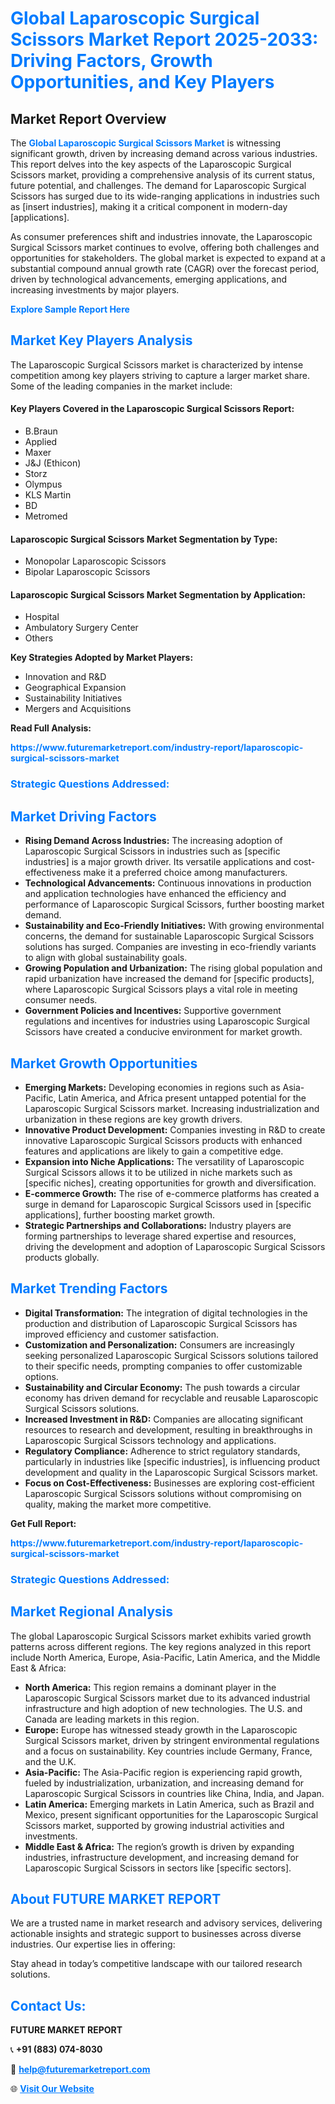 <h1 style="color: #007BFF;">Global Laparoscopic Surgical Scissors Market Report 2025-2033: Driving Factors, Growth Opportunities, and Key Players</h1>

<section id="overview">
<h2>Market Report Overview</h2>
<p>The <a href="https://www.futuremarketreport.com/industry-report/laparoscopic-surgical-scissors-market" style="color: #007BFF; text-decoration: none;"><strong>Global Laparoscopic Surgical Scissors Market</strong></a> is witnessing significant growth, driven by increasing demand across various industries. This report delves into the key aspects of the Laparoscopic Surgical Scissors market, providing a comprehensive analysis of its current status, future potential, and challenges. The demand for Laparoscopic Surgical Scissors has surged due to its wide-ranging applications in industries such as [insert industries], making it a critical component in modern-day [applications].</p>
<p>As consumer preferences shift and industries innovate, the Laparoscopic Surgical Scissors market continues to evolve, offering both challenges and opportunities for stakeholders. The global market is expected to expand at a substantial compound annual growth rate (CAGR) over the forecast period, driven by technological advancements, emerging applications, and increasing investments by major players.</p>
</section>

<section id="overview">
<p><a href="https://www.futuremarketreport.com/request-sample/reportId=78613" style="color: #007BFF; text-decoration: none;"><strong>Explore Sample Report Here</strong></a></p>
</section>

<section id="key-players">
<h2 style="color: #007BFF;">Market Key Players Analysis</h2>
<p>The Laparoscopic Surgical Scissors market is characterized by intense competition among key players striving to capture a larger market share. Some of the leading companies in the market include:</p>
<h4>Key Players Covered in the Laparoscopic Surgical Scissors Report:</h4>
<ul><li>B.Braun</li><li>Applied</li><li>Maxer</li><li>J&amp;J (Ethicon)</li><li>Storz</li><li>Olympus</li><li>KLS Martin</li><li>BD</li><li>Metromed</li></ul>
<h4>Laparoscopic Surgical Scissors Market Segmentation by Type:</h4>
<ul><li>Monopolar Laparoscopic Scissors</li><li>Bipolar Laparoscopic Scissors</li></ul>

<h4>Laparoscopic Surgical Scissors Market Segmentation by Application:</h4>
<ul><li>Hospital</li><li>Ambulatory Surgery Center</li><li>Others</li></ul>
<p><strong>Key Strategies Adopted by Market Players:</strong></p>
<ul>
<li>Innovation and R&D</li>
<li>Geographical Expansion</li>
<li>Sustainability Initiatives</li>
<li>Mergers and Acquisitions</li>
</ul>
</section>

<section>
<p><strong>Read Full Analysis: </strong></p><a href="https://www.futuremarketreport.com/industry-report/laparoscopic-surgical-scissors-market" style="color: #007BFF; text-decoration: none;"><strong>https://www.futuremarketreport.com/industry-report/laparoscopic-surgical-scissors-market</strong></a>
<h3 style="color: #007BFF;">Strategic Questions Addressed:</h3>
</section>

<section id="driving-factors">
<h2 style="color: #007BFF;">Market Driving Factors</h2>
<ul>
<li><strong>Rising Demand Across Industries:</strong> The increasing adoption of Laparoscopic Surgical Scissors in industries such as [specific industries] is a major growth driver. Its versatile applications and cost-effectiveness make it a preferred choice among manufacturers.</li>
<li><strong>Technological Advancements:</strong> Continuous innovations in production and application technologies have enhanced the efficiency and performance of Laparoscopic Surgical Scissors, further boosting market demand.</li>
<li><strong>Sustainability and Eco-Friendly Initiatives:</strong> With growing environmental concerns, the demand for sustainable Laparoscopic Surgical Scissors solutions has surged. Companies are investing in eco-friendly variants to align with global sustainability goals.</li>
<li><strong>Growing Population and Urbanization:</strong> The rising global population and rapid urbanization have increased the demand for [specific products], where Laparoscopic Surgical Scissors plays a vital role in meeting consumer needs.</li>
<li><strong>Government Policies and Incentives:</strong> Supportive government regulations and incentives for industries using Laparoscopic Surgical Scissors have created a conducive environment for market growth.</li>
</ul>
</section>

<section id="growth-opportunities">
<h2 style="color: #007BFF;">Market Growth Opportunities</h2>
<ul>
<li><strong>Emerging Markets:</strong> Developing economies in regions such as Asia-Pacific, Latin America, and Africa present untapped potential for the Laparoscopic Surgical Scissors market. Increasing industrialization and urbanization in these regions are key growth drivers.</li>
<li><strong>Innovative Product Development:</strong> Companies investing in R&D to create innovative Laparoscopic Surgical Scissors products with enhanced features and applications are likely to gain a competitive edge.</li>
<li><strong>Expansion into Niche Applications:</strong> The versatility of Laparoscopic Surgical Scissors allows it to be utilized in niche markets such as [specific niches], creating opportunities for growth and diversification.</li>
<li><strong>E-commerce Growth:</strong> The rise of e-commerce platforms has created a surge in demand for Laparoscopic Surgical Scissors used in [specific applications], further boosting market growth.</li>
<li><strong>Strategic Partnerships and Collaborations:</strong> Industry players are forming partnerships to leverage shared expertise and resources, driving the development and adoption of Laparoscopic Surgical Scissors products globally.</li>
</ul>
</section>

<section id="trending-factors">
<h2 style="color: #007BFF;">Market Trending Factors</h2>
<ul>
<li><strong>Digital Transformation:</strong> The integration of digital technologies in the production and distribution of Laparoscopic Surgical Scissors has improved efficiency and customer satisfaction.</li>
<li><strong>Customization and Personalization:</strong> Consumers are increasingly seeking personalized Laparoscopic Surgical Scissors solutions tailored to their specific needs, prompting companies to offer customizable options.</li>
<li><strong>Sustainability and Circular Economy:</strong> The push towards a circular economy has driven demand for recyclable and reusable Laparoscopic Surgical Scissors solutions.</li>
<li><strong>Increased Investment in R&D:</strong> Companies are allocating significant resources to research and development, resulting in breakthroughs in Laparoscopic Surgical Scissors technology and applications.</li>
<li><strong>Regulatory Compliance:</strong> Adherence to strict regulatory standards, particularly in industries like [specific industries], is influencing product development and quality in the Laparoscopic Surgical Scissors market.</li>
<li><strong>Focus on Cost-Effectiveness:</strong> Businesses are exploring cost-efficient Laparoscopic Surgical Scissors solutions without compromising on quality, making the market more competitive.</li>
</ul>
</section>

<section>
<p><strong>Get Full Report: </strong></p><a href="https://www.futuremarketreport.com/industry-report/laparoscopic-surgical-scissors-market" style="color: #007BFF; text-decoration: none;"><strong>https://www.futuremarketreport.com/industry-report/laparoscopic-surgical-scissors-market</strong></a>
<h3 style="color: #007BFF;">Strategic Questions Addressed:</h3>
</section>


<section id="regional-analysis">
<h2 style="color: #007BFF;">Market Regional Analysis</h2>
<p>The global Laparoscopic Surgical Scissors market exhibits varied growth patterns across different regions. The key regions analyzed in this report include North America, Europe, Asia-Pacific, Latin America, and the Middle East & Africa:</p>
<ul>
<li><strong>North America:</strong> This region remains a dominant player in the Laparoscopic Surgical Scissors market due to its advanced industrial infrastructure and high adoption of new technologies. The U.S. and Canada are leading markets in this region.</li>
<li><strong>Europe:</strong> Europe has witnessed steady growth in the Laparoscopic Surgical Scissors market, driven by stringent environmental regulations and a focus on sustainability. Key countries include Germany, France, and the U.K.</li>
<li><strong>Asia-Pacific:</strong> The Asia-Pacific region is experiencing rapid growth, fueled by industrialization, urbanization, and increasing demand for Laparoscopic Surgical Scissors in countries like China, India, and Japan.</li>
<li><strong>Latin America:</strong> Emerging markets in Latin America, such as Brazil and Mexico, present significant opportunities for the Laparoscopic Surgical Scissors market, supported by growing industrial activities and investments.</li>
<li><strong>Middle East & Africa:</strong> The region’s growth is driven by expanding industries, infrastructure development, and increasing demand for Laparoscopic Surgical Scissors in sectors like [specific sectors].</li>
</ul>
</section>

<footer>
<h2 style="color: #007BFF;">About FUTURE MARKET REPORT</h2>
<p>We are a trusted name in market research and advisory services, delivering actionable insights and strategic support to businesses across diverse industries. Our expertise lies in offering:</p>

<p>Stay ahead in today’s competitive landscape with our tailored research solutions.</p>

<h2 style="color: #007BFF;">Contact Us:</h2>
<p><strong>FUTURE MARKET REPORT</strong></p>
<p>📞 <strong>+91 (883) 074-8030</strong></p>
<p>📧 <strong><a href="mailto:help@futuremarketreport.com" style="color: #007BFF;">help@futuremarketreport.com</a></strong></p>
<p>🌐 <strong><a href="https://www.futuremarketreport.com/" style="color: #007BFF;">Visit Our Website</a></strong></p>
</footer>